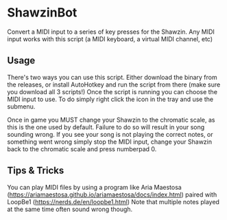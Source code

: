 # ShawzinBot
Convert a MIDI input to a series of key presses for the Shawzin. Any MIDI input works with this script (a MIDI keyboard, a virtual MIDI channel, etc)

## Usage
There's two ways you can use this script. Either download the binary from the releases, or install AutoHotkey and run the script from there (make sure you download all 3 scripts!)
Once the script is running you can choose the MIDI input to use. To do simply right click the icon in the tray and use the submenu.

Once in game you MUST change your Shawzin to the chromatic scale, as this is the one used by default. Failure to do so will result in your song sounding wrong.
If you see your song is not playing the correct notes, or something went wrong simply stop the MIDI input, change your Shawzin back to the chromatic scale and press numberpad 0.

## Tips & Tricks
You can play MIDI files by using a program like Aria Maestosa (https://ariamaestosa.github.io/ariamaestosa/docs/index.html) paired with LoopBe1 (https://nerds.de/en/loopbe1.html)
Note that multiple notes played at the same time often sound wrong though.

